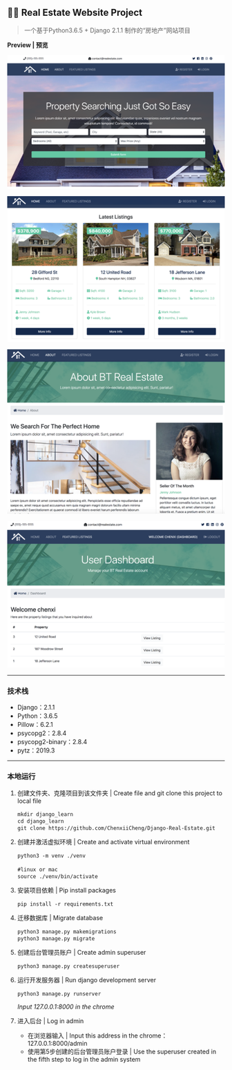 ## 🍄🌙 Real Estate Website Project

> 一个基于Python3.6.5 + Django 2.1.1 制作的“房地产”网站项目

[Real Estate]: (http://real-estate.chenxii.xyz)

**Preview | 预览**

![image-20191114164705206](./readme_imgs/1.png)



![image-20191114164758305](./readme_imgs/2.png)



![image-20191114164840055](./readme_imgs/3.png)



![image-20191114165600463](./readme_imgs/4.png)



------

### 技术栈

- Django：2.1.1
- Python：3.6.5
- Pillow：6.2.1
- psycopg2：2.8.4
- psycopg2-binary：2.8.4
- pytz：2019.3



------

### 本地运行

1. 创建文件夹、克隆项目到该文件夹 | Create file and git clone this project to local file

   ```
   mkdir django_learn
   cd django_learn
   git clone https://github.com/ChenxiiCheng/Django-Real-Estate.git
   ```

2. 创建并激活虚拟环境 | Create and activate virtual environment

   ```
   python3 -m venv ./venv
   
   #linux or mac
   source ./venv/bin/activate
   ```

3. 安装项目依赖 | Pip install packages

   ```
   pip install -r requirements.txt
   ```

4. 迁移数据库 | Migrate database

   ```
   python3 manage.py makemigrations
   python3 manage.py migrate
   ```

5. 创建后台管理员账户 | Create admin superuser

   ```
   python3 manage.py createsuperuser
   ```

6. 运行开发服务器 | Run django development server

   ```
   python3 manage.py runserver
   ```

   *Input 127.0.0.1:8000 in the chrome*

7. 进入后台 | Log in admin
   - 在浏览器输入 | Input this address in the chrome：127.0.0.1:8000/admin
   - 使用第5步创建的后台管理员账户登录 | Use the superuser created in the fifth step to log in the admin system
